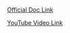 [Official Doc Link](https://docs.djangoproject.com/en/4.1/topics/auth/customizing/)

[YouTube Video Link](https://youtu.be/SbU2wdPIcaY)